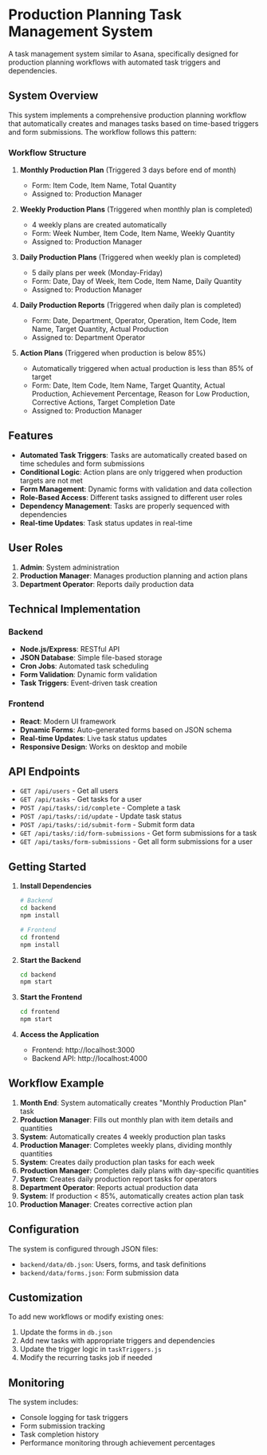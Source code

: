 # Production Planning Task Management System

A task management system similar to Asana, specifically designed for production planning workflows with automated task triggers and dependencies.

## System Overview

This system implements a comprehensive production planning workflow that automatically creates and manages tasks based on time-based triggers and form submissions. The workflow follows this pattern:

### Workflow Structure

1. **Monthly Production Plan** (Triggered 3 days before end of month)

   - Form: Item Code, Item Name, Total Quantity
   - Assigned to: Production Manager

2. **Weekly Production Plans** (Triggered when monthly plan is completed)

   - 4 weekly plans are created automatically
   - Form: Week Number, Item Code, Item Name, Weekly Quantity
   - Assigned to: Production Manager

3. **Daily Production Plans** (Triggered when weekly plan is completed)

   - 5 daily plans per week (Monday-Friday)
   - Form: Date, Day of Week, Item Code, Item Name, Daily Quantity
   - Assigned to: Production Manager

4. **Daily Production Reports** (Triggered when daily plan is completed)

   - Form: Date, Department, Operator, Operation, Item Code, Item Name, Target Quantity, Actual Production
   - Assigned to: Department Operator

5. **Action Plans** (Triggered when production is below 85%)
   - Automatically triggered when actual production is less than 85% of target
   - Form: Date, Item Code, Item Name, Target Quantity, Actual Production, Achievement Percentage, Reason for Low Production, Corrective Actions, Target Completion Date
   - Assigned to: Production Manager

## Features

- **Automated Task Triggers**: Tasks are automatically created based on time schedules and form submissions
- **Conditional Logic**: Action plans are only triggered when production targets are not met
- **Form Management**: Dynamic forms with validation and data collection
- **Role-Based Access**: Different tasks assigned to different user roles
- **Dependency Management**: Tasks are properly sequenced with dependencies
- **Real-time Updates**: Task status updates in real-time

## User Roles

1. **Admin**: System administration
2. **Production Manager**: Manages production planning and action plans
3. **Department Operator**: Reports daily production data

## Technical Implementation

### Backend

- **Node.js/Express**: RESTful API
- **JSON Database**: Simple file-based storage
- **Cron Jobs**: Automated task scheduling
- **Form Validation**: Dynamic form validation
- **Task Triggers**: Event-driven task creation

### Frontend

- **React**: Modern UI framework
- **Dynamic Forms**: Auto-generated forms based on JSON schema
- **Real-time Updates**: Live task status updates
- **Responsive Design**: Works on desktop and mobile

## API Endpoints

- `GET /api/users` - Get all users
- `GET /api/tasks` - Get tasks for a user
- `POST /api/tasks/:id/complete` - Complete a task
- `POST /api/tasks/:id/update` - Update task status
- `POST /api/tasks/:id/submit-form` - Submit form data
- `GET /api/tasks/:id/form-submissions` - Get form submissions for a task
- `GET /api/tasks/form-submissions` - Get all form submissions for a user

## Getting Started

1. **Install Dependencies**

   ```bash
   # Backend
   cd backend
   npm install

   # Frontend
   cd frontend
   npm install
   ```

2. **Start the Backend**

   ```bash
   cd backend
   npm start
   ```

3. **Start the Frontend**

   ```bash
   cd frontend
   npm start
   ```

4. **Access the Application**
   - Frontend: http://localhost:3000
   - Backend API: http://localhost:4000

## Workflow Example

1. **Month End**: System automatically creates "Monthly Production Plan" task
2. **Production Manager**: Fills out monthly plan with item details and quantities
3. **System**: Automatically creates 4 weekly production plan tasks
4. **Production Manager**: Completes weekly plans, dividing monthly quantities
5. **System**: Creates daily production plan tasks for each week
6. **Production Manager**: Completes daily plans with day-specific quantities
7. **System**: Creates daily production report tasks for operators
8. **Department Operator**: Reports actual production data
9. **System**: If production < 85%, automatically creates action plan task
10. **Production Manager**: Creates corrective action plan

## Configuration

The system is configured through JSON files:

- `backend/data/db.json`: Users, forms, and task definitions
- `backend/data/forms.json`: Form submission data

## Customization

To add new workflows or modify existing ones:

1. Update the forms in `db.json`
2. Add new tasks with appropriate triggers and dependencies
3. Update the trigger logic in `taskTriggers.js`
4. Modify the recurring tasks job if needed

## Monitoring

The system includes:

- Console logging for task triggers
- Form submission tracking
- Task completion history
- Performance monitoring through achievement percentages
